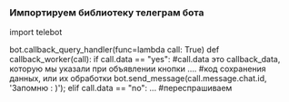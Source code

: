 ### Импортируем библиотеку телеграм бота
import telebot


bot.callback_query_handler(func=lambda call: True)
def callback_worker(call):
    if call.data == "yes": #call.data это callback_data, которую мы указали при объявлении кнопки
        .... #код сохранения данных, или их обработки
        bot.send_message(call.message.chat.id, 'Запомню : )');
    elif call.data == "no":
         ... #переспрашиваем

